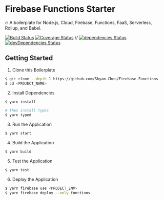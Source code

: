 # Firebase Functions Starter

:fire: A boilerplate for Node.js, Cloud, Firebase, Functions, FaaS, Serverless, Rollup, and Babel.

[![Build Status](https://img.shields.io/circleci/project/Shyam-Chen/Firebase-Functions-Starter/master.svg)](https://circleci.com/gh/Shyam-Chen/Firebase-Functions-Starter)
[![Coverage Status](https://img.shields.io/codecov/c/github/Shyam-Chen/Firebase-Functions-Starter/master.svg)](https://codecov.io/gh/Shyam-Chen/Firebase-Functions-Starter)
 //
[![dependencies Status](https://david-dm.org/Shyam-Chen/Firebase-Functions-Starter/status.svg)](https://david-dm.org/Shyam-Chen/Firebase-Functions-Starter)
[![devDependencies Status](https://david-dm.org/Shyam-Chen/Firebase-Functions-Starter/dev-status.svg)](https://david-dm.org/Shyam-Chen/Firebase-Functions-Starter?type=dev)

## Getting Started

1. Clone this Boilerplate

```bash
$ git clone --depth 1 https://github.com/Shyam-Chen/Firebase-Functions-Starter.git <PROJECT_NAME>
$ cd <PROJECT_NAME>
```

2. Install Dependencies

```bash
$ yarn install

# then install types
$ yarn typed
```

3. Run the Application

```bash
$ yarn start
```

4. Build the Application

```bash
$ yarn build
```

5. Test the Application

```bash
$ yarn test
```

6. Deploy the Application

```bash
$ yarn firebase use <PROJECT_ENV>
$ yarn firebase deploy --only functions
```

